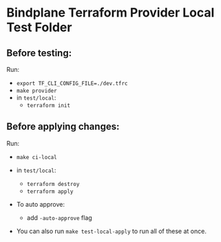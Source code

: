 # Bindplane Terraform Provider Local Test Folder

## Before testing:

Run:

- `export TF_CLI_CONFIG_FILE=./dev.tfrc`
- `make provider`
- in `test/local`:
  - `terraform init`

## Before applying changes:

Run:

- `make ci-local`

- in `test/local`:

  - `terraform destroy`
  - `terraform apply`

- To auto approve:

  - add `-auto-approve` flag

- You can also run `make test-local-apply` to run all of these at once.

